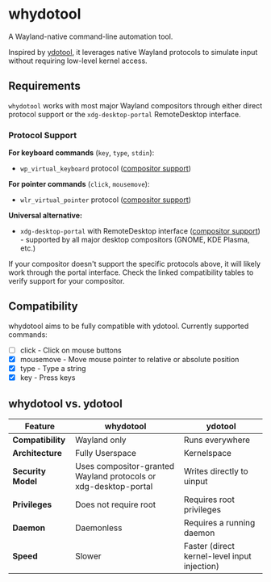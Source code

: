 # whydotool
A Wayland-native command-line automation tool.

Inspired by [ydotool](https://github.com/ReimuNotMoe/ydotool), it leverages native Wayland protocols to simulate input without requiring low-level kernel access.

## Requirements

`whydotool` works with most major Wayland compositors through either direct protocol support or the `xdg-desktop-portal` RemoteDesktop interface.

### Protocol Support

**For keyboard commands** (`key`, `type`, `stdin`):
- `wp_virtual_keyboard` protocol ([compositor support](https://wayland.app/protocols/virtual-keyboard-unstable-v1#compositor-support))

**For pointer commands** (`click`, `mousemove`):
- `wlr_virtual_pointer` protocol ([compositor support](https://wayland.app/protocols/wlr-virtual-pointer-unstable-v1#compositor-support))

**Universal alternative:**
- `xdg-desktop-portal` with RemoteDesktop interface ([compositor support](https://wiki.archlinux.org/title/XDG_Desktop_Portal#List_of_backends_and_interfaces)) - supported by all major desktop compositors (GNOME, KDE Plasma, etc.)

If your compositor doesn't support the specific protocols above, it will likely work through the portal interface. Check the linked compatibility tables to verify support for your compositor.

## Compatibility

whydotool aims to be fully compatible with ydotool. Currently supported commands:

- [ ] click - Click on mouse buttons
- [x] mousemove - Move mouse pointer to relative or absolute position
- [x] type - Type a string
- [x] key - Press keys

## whydotool vs. ydotool

| Feature | whydotool | ydotool |
|---------|-----------|---------|
| **Compatibility** | Wayland only | Runs everywhere |
| **Architecture** | Fully Userspace | Kernelspace |
| **Security Model** | Uses compositor-granted Wayland protocols or xdg-desktop-portal | Writes directly to uinput |
| **Privileges** | Does not require root | Requires root privileges |
| **Daemon** | Daemonless | Requires a running daemon |
| **Speed** | Slower | Faster (direct kernel-level input injection) |
